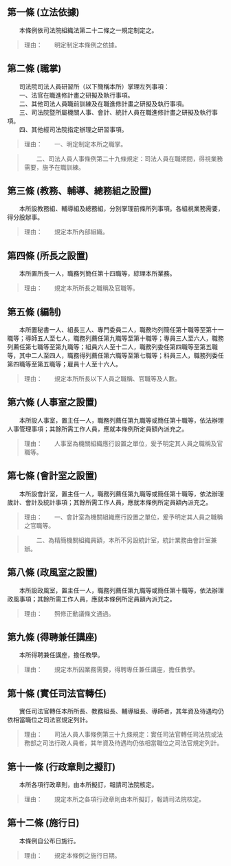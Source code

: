 第一條 (立法依據)
-----------------
　　本條例依司法院組織法第二十二條之一規定制定之。  
> 理由：　　明定制定本條例之依據。



第二條 (職掌)
-------------
　　司法院司法人員研習所（以下簡稱本所）掌理左列事項：  
　　一、法官在職進修計畫之研擬及執行事項。  
　　二、其他司法人員職前訓練及在職進修計畫之研擬及執行事項。  
　　三、司法院暨所屬機關人事、會計、統計人員在職進修計畫之研擬及執行事項。  
　　四、其他經司法院指定辦理之研習事項。  
> 理由：　　一、明定制定本所之職掌。

> 　　二、司法人員人事條例第二十九條規定：司法人員在職期間，得視業務需要，施予在職訓練。



第三條 (教務、輔導、總務組之設置)
---------------------------------
　　本所設教務組、輔導組及總務組，分別掌理前條所列事項。各組視業務需要，得分股辦事。  
> 理由：　　規定本所內部組織。



第四條 (所長之設置)
-------------------
　　本所置所長一人，職務列簡任第十四職等，綜理本所業務。  
> 理由：　　規定本所所長之職稱及官職等。



第五條 (編制)
-------------
　　本所置秘書一人、組長三人、專門委員二人，職務均列簡任第十職等至第十一職等；導師五人至七人，職務列薦任第九職等至第十職等；專員三人至六人，職務列薦任第七職等至第九職等；組員六人至十二人，職務列委任第四職等至第五職等，其中二人至四人，職務得列薦任第六職等至第七職等；科員三人，職務列委任第四職等至第五職等；雇員十人至十六人。  
> 理由：　　規定本所所長以下人員之職稱、官職等及人數。



第六條 (人事室之設置)
---------------------
　　本所設人事室，置主任一人，職務列薦任第九職等或簡任第十職等，依法辦理人事管理事項；其餘所需工作人員，應就本條例所定員額內派充之。  
> 理由：　　人事室為機關組織應行設置之單位，爰予明定其人員之職稱及官職等。



第七條 (會計室之設置)
---------------------
　　本所設會計室，置主任一人，職務列薦任第九職等或簡任第十職等，依法辦理歲計、會計及統計事項；其餘所需工作人員，應就本條例所定員額內派充之。  
> 理由：　　一、會計室為機關組織應行設置之單位，爰予明定其人員之職稱之官職等。

> 　　二、為精簡機關組織員額，本所不另設統計室，統計業務由會計室兼辦。



第八條 (政風室之設置)
---------------------
　　本所設政風室，置主任一人，職務列薦任第九職等或簡任第十職等，依法辦理政風事項；其餘所需工作人員，應就本條例所定員額內派充之。  
> 理由：　　照修正動議條文通過。



第九條 (得聘兼任講座)
---------------------
　　本所得聘兼任講座，擔任教學。  
> 理由：　　規定本所因業務需要，得聘專任兼任講座，擔任教學。



第十條 (實任司法官轉任)
-----------------------
　　實任司法官轉任本所所長、教務組長、輔導組長、導師者，其年資及待遇均仍依相當職位之司法官規定列計。  
> 理由：　　司法人員人事條例第三十九條規定：實任司法官轉任司法院或法務部之司法行政人員者，其年資及待遇均仍依相當職位之司法官規定列計。



第十一條 (行政章則之擬訂)
-------------------------
　　本所各項行政章則，由本所擬訂，報請司法院核定。  
> 理由：　　規定本所之各項行政章則由本所擬訂，報請司法院核定。



第十二條 (施行日)
-----------------
　　本條例自公布日施行。  
> 理由：　　規定本條例之施行日期。